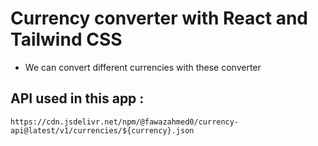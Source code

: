 # Currency converter with React and Tailwind CSS

- We can convert different currencies with these converter

## API used in this app :
```
https://cdn.jsdelivr.net/npm/@fawazahmed0/currency-api@latest/v1/currencies/${currency}.json
```
